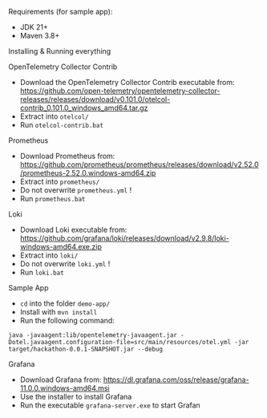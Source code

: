 Requirements (for sample app):

-   JDK 21+
-   Maven 3.8+

Installing & Running everything

OpenTelemetry Collector Contrib

-   Download the OpenTelemetry Collector Contrib executable from: https://github.com/open-telemetry/opentelemetry-collector-releases/releases/download/v0.101.0/otelcol-contrib_0.101.0_windows_amd64.tar.gz
-   Extract into `otelcol/`
-   Run `otelcol-contrib.bat`

Prometheus

-   Download Prometheus from: https://github.com/prometheus/prometheus/releases/download/v2.52.0/prometheus-2.52.0.windows-amd64.zip
-   Extract into `prometheus/`
-   Do not overwrite `prometheus.yml` !
-   Run `prometheus.bat`

Loki

-   Download Loki executable from: https://github.com/grafana/loki/releases/download/v2.9.8/loki-windows-amd64.exe.zip
-   Extract into `loki/`
-   Do not overwrite `loki.yml` !
-   Run `loki.bat`

Sample App

-   `cd` into the folder `demo-app/`
-   Install with `mvn install`
-   Run the following command:

```
java -javaagent:lib/opentelemetry-javaagent.jar -Dotel.javaagent.configuration-file=src/main/resources/otel.yml -jar target/hackathon-0.0.1-SNAPSHOT.jar --debug
```

Grafana

-   Download Grafana from: https://dl.grafana.com/oss/release/grafana-11.0.0.windows-amd64.msi
-   Use the installer to install Grafana
-   Run the executable `grafana-server.exe` to start Grafan
